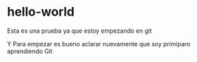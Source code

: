 # hello-world
Esta es una prueba ya que estoy empezando en git

Y Para empezar es bueno aclarar nuevamente que soy primiparo aprendiendo Git
